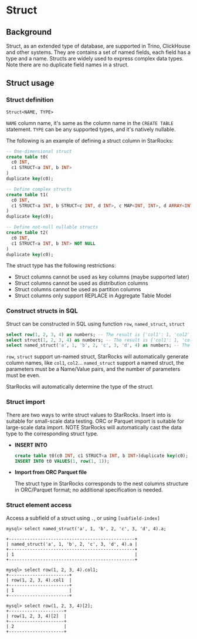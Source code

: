 # Struct

## Background

Struct, as an extended type of database, are supported in Trino, ClickHouse and other systems. They are contains a set of named fields, each field has a type and a name. Structs are widely used to express complex data types. Note there are no duplicate field names in a struct.

## Struct usage

### Struct definition

`Struct<NAME, TYPE>`

`NAME` column name, it's same as the column name in the `CREATE TABLE` statement.
`TYPE` can be any supported types, and it's natively nullable.

The following is an example of defining a struct column in StarRocks:

~~~SQL
-- One-dimensional struct
create table t0(
  c0 INT,
  c1 STRUCT<a INT, b INT>
)
duplicate key(c0);

-- Define complex structs
create table t1(
  c0 INT,
  c1 STRUCT<a INT, b STRUCT<c INT, d INT>, c MAP<INT, INT>, d ARRAY<INT>>
)
duplicate key(c0);

-- Define not-null nullable structs
create table t2(
  c0 INT,
  c1 STRUCT<a INT, b INT> NOT NULL
)
duplicate key(c0);
~~~

The struct type has the following restrictions:

* Struct columns cannot be used as key columns (maybe supported later)
* Struct columns cannot be used as distribution columns
* Struct columns cannot be used as partition columns
* Struct columns only support REPLACE in Aggregate Table Model

### Construct structs in SQL

Struct can be constructed in SQL using function `row`, `named_struct`, `struct` 

~~~SQL
select row(1, 2, 3, 4) as numbers; -- The result is {'col1': 1, 'col2': 2, 'col3': 3, 'col4': 4}
select struct(1, 2, 3, 4) as numbers; -- The result is {'col1': 1, 'col2': 2, 'col3': 3, 'col4': 4}
select named_struct('a', 1, 'b', 2, 'c', 3, 'd', 4) as numbers; -- The result is {'a': 1, 'b': 2, 'c': 3, 'd': 4}
~~~

`row`, `struct` support un-named struct, StarRocks will automatically generate column names, like `col1`, `col2`...
`named_struct` support a named struct, the parameters must be a Name/Value pairs, and the number of parameters must be even.

StarRocks will automatically determine the type of the struct.

### Struct import

There are two ways to write struct values to StarRocks. Insert into is suitable for small-scale data testing. ORC or Parquet import is suitable for large-scale data import. NOTE StarRocks will automatically cast the data type to the corresponding struct type.

* **INSERT INTO**

  ~~~SQL
  create table t0(c0 INT, c1 STRUCT<a INT, b INT>)duplicate key(c0);
  INSERT INTO t0 VALUES(1, row(1, 1));
  ~~~

* **Import from ORC Parquet file**

  The struct type in StarRocks corresponds to the nest columns structure in ORC/Parquet format; no additional specification is needed. 


### Struct element access

Access a subfield of a struct using `.`, or using `[subfield-index]`

~~~Plain Text
mysql> select named_struct('a', 1, 'b', 2, 'c', 3, 'd', 4).a;

+------------------------------------------------+
| named_struct('a', 1, 'b', 2, 'c', 3, 'd', 4).a |
+------------------------------------------------+
| 1                                              |
+------------------------------------------------+

mysql> select row(1, 2, 3, 4).col1;
+-----------------------+
| row(1, 2, 3, 4).col1  |
+-----------------------+
| 1                     |
+-----------------------+

mysql> select row(1, 2, 3, 4)[2];
+---------------------+
| row(1, 2, 3, 4)[2]  |
+---------------------+
| 2                   |
+---------------------+
~~~
